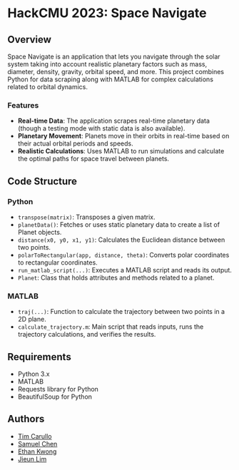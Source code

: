 # HackCMU 2023: Space Navigate

## Overview

Space Navigate is an application that lets you navigate through the solar system taking into account realistic planetary factors such as mass, diameter, density, gravity, orbital speed, and more. This project combines Python for data scraping along with MATLAB for complex calculations related to orbital dynamics.

### Features

- **Real-time Data**: The application scrapes real-time planetary data (though a testing mode with static data is also available).
- **Planetary Movement**: Planets move in their orbits in real-time based on their actual orbital periods and speeds.
- **Realistic Calculations**: Uses MATLAB to run simulations and calculate the optimal paths for space travel between planets.

## Code Structure

### Python

- `transpose(matrix)`: Transposes a given matrix.
- `planetData()`: Fetches or uses static planetary data to create a list of Planet objects.
- `distance(x0, y0, x1, y1)`: Calculates the Euclidean distance between two points.
- `polarToRectangular(app, distance, theta)`: Converts polar coordinates to rectangular coordinates.
- `run_matlab_script(...)`: Executes a MATLAB script and reads its output.
- `Planet`: Class that holds attributes and methods related to a planet.

### MATLAB

- `traj(...)`: Function to calculate the trajectory between two points in a 2D plane.
- `calculate_trajectory.m`: Main script that reads inputs, runs the trajectory calculations, and verifies the results.

## Requirements

- Python 3.x
- MATLAB
- Requests library for Python
- BeautifulSoup for Python

## Authors

- [Tim Carullo](mailto:tcarullo@andrew.cmu.edu)
- [Samuel Chen](mailto:samuelch@andrew.cmu.edu)
- [Ethan Kwong](mailto:ethankwo@andrew.cmu.edu)
- [Jieun Lim](mailto:jieunlim@andrew.cmu.edu)
